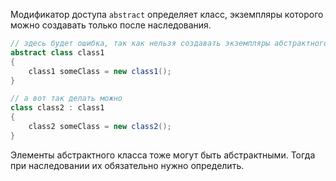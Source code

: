 
Модификатор доступа `abstract` определяет класс, экземпляры которого можно создавать только после наследования.

```cs
// здесь будет ошибка, так как нельзя создавать экземпляры абстрактного класса
abstract class class1
{
    class1 someClass = new class1();
}
```

```cs
// а вот так делать можно
class class2 : class1
{
    class2 someClass = new class2();
}
```

Элементы абстрактного класса тоже могут быть абстрактными. Тогда при наследовании их обязательно нужно определить.
